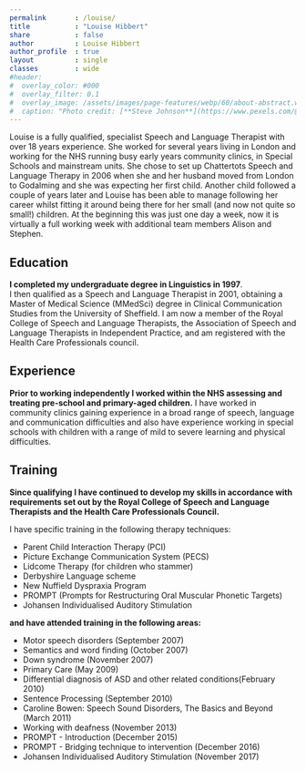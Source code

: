 ```yaml
---
permalink       : /louise/
title           : "Louise Hibbert"
share           : false
author          : Louise Hibbert
author_profile  : true
layout          : single
classes         : wide
#header:
#  overlay_color: #000
#  overlay_filter: 0.1
#  overlay_image: /assets/images/page-features/webp/60/about-abstract.webp
#  caption: "Photo credit: [**Steve Johnson**](https://www.pexels.com/@steve)"
---
```

Louise is a fully qualified, specialist Speech and Language Therapist with over 18 years experience.  She worked for several years living in London and working for the NHS running busy early years community clinics, in Special Schools and mainstream units.  She chose to set up Chattertots Speech and Language Therapy in 2006 when she and her husband moved from London to Godalming and she was expecting her first child.  Another child followed a couple of years later and Louise has been able to manage following her career whilst fitting it around being there for her small (and now not quite so small!) children.  At the beginning this was just one day a week, now it is virtually a full working week with additional team members Alison and Stephen.

## Education

**I completed my undergraduate degree in Linguistics in 1997**.  
I then qualified as a Speech and Language Therapist in 2001, obtaining a Master of Medical Science (MMedSci) degree in Clinical Communication Studies from the University of Sheffield. I am now a member of the Royal College of Speech and Language Therapists, the Association of Speech and Language Therapists in Independent Practice, and am registered with the Health Care Professionals council.

## Experience

**Prior to working independently I worked within the NHS assessing and treating pre-school and primary-aged children.** 
I have worked in community clinics gaining experience in a broad range of speech, language and communication difficulties and also have experience working in special schools with children with a range of mild to severe learning and physical difficulties.

## Training

**Since qualifying I have continued to develop my skills in accordance with requirements set out by the Royal College of Speech and Language Therapists and the Health Care Professionals Council.**

I have specific training in the following therapy techniques:

- Parent Child Interaction Therapy (PCI)
- Picture Exchange Communication System (PECS)
- Lidcome Therapy (for children who stammer)
- Derbyshire Language scheme
- New Nuffield Dyspraxia Program
- PROMPT (Prompts for Restructuring Oral Muscular Phonetic Targets)
- Johansen Individualised Auditory Stimulation

**and have attended training in the following areas:**

- Motor speech disorders (September 2007)
- Semantics and word finding (October 2007)
- Down syndrome (November 2007)
- Primary Care (May 2009)
- Differential diagnosis of ASD and other related conditions(February 2010)
- Sentence Processing (September 2010)
- Caroline Bowen: Speech Sound Disorders, The Basics and Beyond (March 2011)
- Working with deafness (November 2013)
- PROMPT - Introduction (December 2015)
- PROMPT - Bridging technique to intervention (December 2016)
- Johansen Individualised Auditory Stimulation (November 2017)